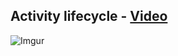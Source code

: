 ## Activity lifecycle - [Video](https://www.youtube.com/watch?t=68&v=85MppyLJHz0)
![Imgur](http://i.imgur.com/3ZWKSjU.png)
